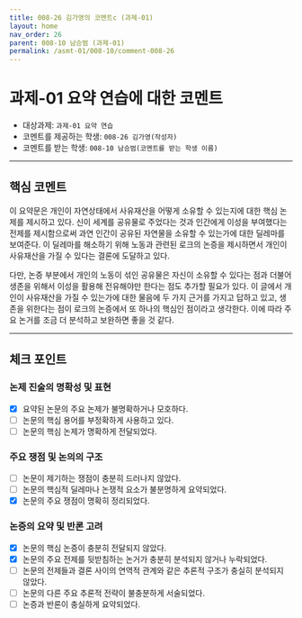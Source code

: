 ```yaml
---
title: 008-26 김가영의 코멘트c (과제-01) 
layout: home
nav_order: 26
parent: 008-10 남승범 (과제-01)
permalink: /asmt-01/008-10/comment-008-26
---
```


# 과제-01 요약 연습에 대한 코멘트

- 대상과제: `과제-01 요약 연습`
- 코멘트를 제공하는 학생: `008-26 김가영(작성자)` 
- 코멘트를 받는 학생: `008-10 남승범(코멘트를 받는 학생 이름)` 

---

## 핵심 코멘트

이 요약문은 개인이 자연상태에서 사유재산을 어떻게 소유할 수 있는지에 대한 핵심 논제를 제시하고 있다. 신이 세계를 공유물로 주었다는 것과 인간에게 이성을 부여했다는 전제를 제시함으로써 과연 인간이 공유된 자연물을 소유할 수 있는가에 대한 딜레마를 보여준다. 이 딜레마를 해소하기 위해 노동과 관련된 로크의 논증을 제시하면서 개인이 사유재산을 가질 수 있다는 결론에 도달하고 있다.

다만, 논증 부분에서 개인의 노동이 섞인 공유물은 자신이 소유할 수 있다는 점과 더불어 생존을 위해서 이성을 활용해 전유해야만 한다는 점도 추가할 필요가 있다. 이 글에서 개인이 사유재산을 가질 수 있는가에 대한 물음에 두 가지 근거를 가지고 답하고 있고, 생존을 위한다는 점이 로크의 논증에서 또 하나의 핵심인 점이라고 생각한다. 이에 따라 주요 논거를 조금 더 분석하고 보완하면 좋을 것 같다.

---

## 체크 포인트

### 논제 진술의 명확성 및 표현  
- [x] 요약된 논문의 주요 논제가 불명확하거나 모호하다.  
- [ ] 논문의 핵심 용어를 부정확하게 사용하고 있다.  
- [ ] 논문의 핵심 논제가 명확하게 전달되었다.  

### 주요 쟁점 및 논의의 구조  
- [ ] 논문이 제기하는 쟁점이 충분히 드러나지 않았다.  
- [ ] 논문의 핵심적 딜레마나 논쟁적 요소가 불분명하게 요약되었다.  
- [x] 논문의 주요 쟁점이 명확히 정리되었다.  

### 논증의 요약 및 반론 고려  
- [x] 논문의 핵심 논증이 충분히 전달되지 않았다.  
- [x] 논문의 주요 전제를 뒷받침하는 논거가 충분히 분석되지 않거나 누락되었다.  
- [ ] 논문의 전제들과 결론 사이의 연역적 관계와 같은 추론적 구조가 충실히 분석되지 않았다.  
- [ ] 논문의 다른 주요 추론적 전략이 불충분하게 서술되었다.
- [ ] 논증과 반론이 충실하게 요약되었다. 